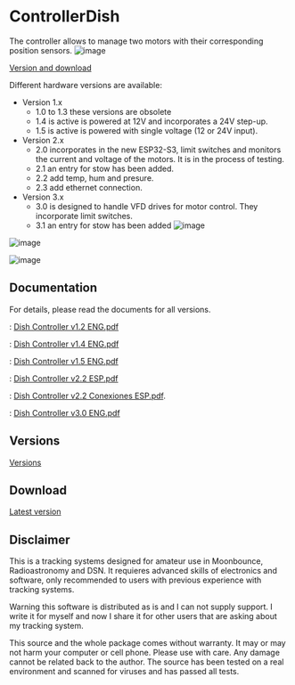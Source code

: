 # ControllerDish
The controller allows to manage two motors with their corresponding position sensors.
![image](https://github.com/EA3HMJ-Tracking-Software-Suite/ControllerDish/assets/2368602/59209ca7-eb7c-49db-aca0-ce0e430feea9)

[Version and download](#Versions)

Different hardware versions are available:
- Version 1.x
  - 1.0 to 1.3 these versions are obsolete
  - 1.4 is active is powered at 12V and incorporates a 24V step-up.
  - 1.5 is active is powered with single voltage (12 or 24V input).
- Version 2.x
  - 2.0 incorporates in the new ESP32-S3, limit switches and monitors the current and voltage of the motors. It is in the process of testing.
  - 2.1 an entry for stow has been added.
  - 2.2 add temp, hum and presure.
  - 2.3 add ethernet connection.
- Version 3.x
  - 3.0 is designed to handle VFD drives for motor control. They incorporate limit switches.
  - 3.1 an entry for stow has been added
![image](https://github.com/EA3HMJ-Tracking-Software-Suit/ControllerDish/assets/2368602/49b585de-e610-4bf3-919c-1cef5de5cedc)

![image](https://github.com/EA3HMJ-Tracking-Software-Suit/ControllerDish/assets/2368602/13db4524-f177-49c3-b8c2-e037525d85ba)

![image](https://github.com/EA3HMJ-Tracking-Software-Suit/ControllerDish/assets/2368602/962cf09a-86fe-4725-a146-1549264fb762)





## Documentation
For details, please read the documents for all versions.

: [Dish Controller v1.2 ENG.pdf](doc/Dish%20Controller%20v2%20ENG.pdf)

: [Dish Controller v1.4 ENG.pdf](doc/Dish%20Controller%20v4%20ENG.pdf)

: [Dish Controller v1.5 ENG.pdf](doc/Dish%20Controller%20v5%20ENG.pdf)

: [Dish Controller v2.2 ESP.pdf](doc/Dish%20Controller%20V2.2%20ESP.pdf)

: [Dish Controller v2.2 Conexiones ESP.pdf](doc/Conexiones%20hardware%202.2%20V1.0%20ESP.pdf).

: [Dish Controller v3.0 ENG.pdf](doc/Dish%20Controller%20Hardware%20V3%20V1%20ESP.pdf)

## Versions
[Versions](https://github.com/EA3HMJ-Tracking-Software-Suite/ControllerDish/releases)

## Download
[Latest version](https://github.com/EA3HMJ-Tracking-Software-Suite/ControllerDish/releases/latest)

## Disclaimer
This is a tracking systems designed for amateur use in Moonbounce, Radioastronomy and DSN. It requieres advanced skills of electronics and software, only recommended to users with previous experience with tracking systems.

Warning this software is distributed as is and I can not supply support. I write  it for myself and now I share it for other users that are asking about my tracking system.

This source and the whole package comes without warranty. It may or may not harm your computer or cell phone. Please use with care. Any damage cannot be related back to the author. The source has been tested on a real environment and scanned for viruses and has passed all tests.

